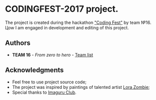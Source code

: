 # CODINGFEST-2017 project.

The project is created during the hackathon ["Coding Fest"](https://codefest.by/) by team №16. Цow I am engaged in development and editing of this project.

## Authors

* **TEAM 16** - *From zero to hero* - [Team list](https://docviewer.yandex.by/view/1130000015189833/?*=TtS8jBfVQ73A1nrrIOIZDhL3dgB7InVybCI6InlhLW1haWw6Ly8xNjI5NzQwMTE1MTU0NzM1NzMvMS4yIiwidGl0bGUiOiLQmtCe0JzQkNCd0JTQqy54bHN4IiwidWlkIjoiMTEzMDAwMDAxNTE4OTgzMyIsInl1IjoiMTcxOTQwOTE5MTUwMjI3MDk0OCIsIm5vaWZyYW1lIjpmYWxzZSwidHMiOjE1MDM5OTg0MjgxNDl9#table15)

## Acknowledgments

* Feel free to use project source code;
* The project was inspired by paintings of talented artist [Lora Zombie](http://lorazombie.com/);
* Special thanks to [Imaguru Club](https://imaguru.by/).
